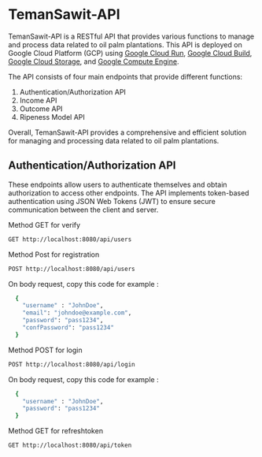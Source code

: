 # TemanSawit-API

TemanSawit-API is a RESTful API that provides various functions to manage and process data related to oil palm plantations. This API is deployed on Google Cloud Platform (GCP) using [Google Cloud Run](https//cloud.google.com/run), [Google Cloud Build](https//cloud.google.com/build), [Google Cloud Storage](https//cloud.google.com/storage), and [Google Compute Engine](https://cloud.google.com/compute). 

The API consists of four main endpoints that provide different functions:
1. Authentication/Authorization API
2. Income API
3. Outcome API
4. Ripeness Model API

Overall, TemanSawit-API provides a comprehensive and efficient solution for managing and processing data related to oil palm plantations.

## Authentication/Authorization API

These endpoints allow users to authenticate themselves and obtain authorization to access other endpoints. The API implements token-based authentication using JSON Web Tokens (JWT) to ensure secure communication between the client and server.

Method GET for verify
```bash
GET http://localhost:8080/api/users
```
Method Post for registration
```bash
POST http://localhost:8080/api/users
```
On body request, copy this code for example :
```bash
  {
    "username" : "JohnDoe",
    "email": "johndoe@example.com",
    "password": "pass1234",
    "confPassword": "pass1234"
  }
```

Method POST for login
```bash
POST http://localhost:8080/api/login
```
On body request, copy this code for example :
```bash
  {
    "username" : "JohnDoe",
    "password": "pass1234"
  }
```
Method GET for refreshtoken
```bash
GET http://localhost:8080/api/token
```
